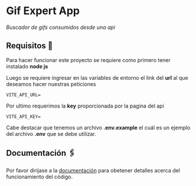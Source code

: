# Gif Expert App

_Buscador de gifs consumidos desde una api_

## Requisitos 🚀

Para hacer funcionar este proyecto se requiere como primero tener instalado
**node js**

Luego se requiere ingresar en las variables de entorno el link del **url** al que
deseamos hacer nuestras peticiones
```
VITE_API_URL=
```

Por ultimo requerimos la **key** proporcionada por la pagina del api
```
VITE_API_KEY=
```
Cabe destacar que tenemos un archivo **.env.example** el cuál es un ejemplo del archivo **.env** que se debe utilizar.

## Documentación 🖇️

Por favor dirijase a la [documentación](https://lucasgojeda.github.io/git-expert-app-vite/) para obetener detalles acerca del funcionamiento del código.
